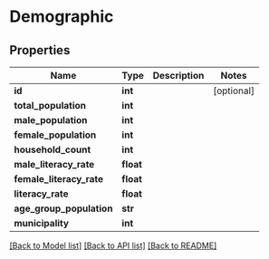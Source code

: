 # Demographic

## Properties
Name | Type | Description | Notes
------------ | ------------- | ------------- | -------------
**id** | **int** |  | [optional] 
**total_population** | **int** |  | 
**male_population** | **int** |  | 
**female_population** | **int** |  | 
**household_count** | **int** |  | 
**male_literacy_rate** | **float** |  | 
**female_literacy_rate** | **float** |  | 
**literacy_rate** | **float** |  | 
**age_group_population** | **str** |  | 
**municipality** | **int** |  | 

[[Back to Model list]](../README.md#documentation-for-models) [[Back to API list]](../README.md#documentation-for-api-endpoints) [[Back to README]](../README.md)


